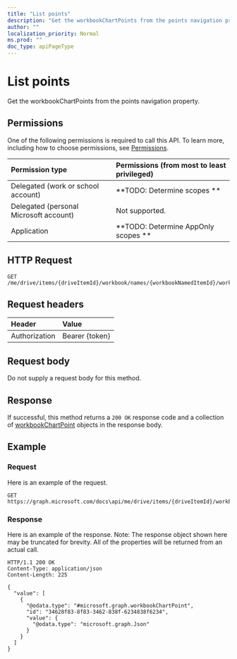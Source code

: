 ```yaml
---
title: "List points"
description: "Get the workbookChartPoints from the points navigation property."
author: ""
localization_priority: Normal
ms.prod: ""
doc_type: apiPageType
---
```


# List points

Get the workbookChartPoints from the points navigation property.

## Permissions
One of the following permissions is required to call this API. To learn more, including how to choose permissions, see [Permissions](/concepts/permissions-reference.md).

|Permission type|Permissions (from most to least privileged)|
|:---|:---|
|Delegated (work or school account)|**TODO: Determine scopes **|
|Delegated (personal Microsoft account)|Not supported.|
|Application|**TODO: Determine AppOnly scopes **|

## HTTP Request
<!-- {
  "blockType": "ignored"
}
-->
``` http
GET /me/drive/items/{driveItemId}/workbook/names/{workbookNamedItemId}/worksheet/charts/{workbookChartId}/series/{workbookChartSeriesId}/points
```

## Request headers
|Header|Value|
|:---|:---|
|Authorization|Bearer {token}|

## Request body
Do not supply a request body for this method.

## Response
If successful, this method returns a `200 OK` response code and a collection of [workbookChartPoint](../resources/workbookchartpoint.md) objects in the response body.

## Example

### Request
Here is an example of the request.
<!-- {
  "blockType": "request",
  "name": "get_workbookchartpoint"
}
-->
``` http
GET https://graph.microsoft.com/docs\api/me/drive/items/{driveItemId}/workbook/names/{workbookNamedItemId}/worksheet/charts/{workbookChartId}/series/{workbookChartSeriesId}/points
```

### Response
Here is an example of the response. Note: The response object shown here may be truncated for brevity. All of the properties will be returned from an actual call.
<!-- {
  "blockType": "response",
  "truncated": true,
  "@odata.type": "collection(microsoft.graph.workbookchartpoint)"
}
-->
``` http
HTTP/1.1 200 OK
Content-Type: application/json
Content-Length: 225

{
  "value": [
    {
      "@odata.type": "#microsoft.graph.workbookChartPoint",
      "id": "34628f83-8f83-3462-838f-6234838f6234",
      "value": {
        "@odata.type": "microsoft.graph.Json"
      }
    }
  ]
}
```


